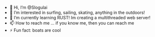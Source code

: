 - 👋 Hi, I’m @Slogulai
- 👀 I’m interested in surfing, sailing, skating, anything in the outdoors!
- 🌱 I’m currently learning RUST! Im creating a multithreaded web server!
- 📫 How to reach me ... if you know me, then you can reach me
- ⚡ Fun fact: boats are cool

<!---
Slogulai/Slogulai is a ✨ special ✨ repository because its `README.md` (this file) appears on your GitHub profile.
You can click the Preview link to take a look at your changes.
--->
